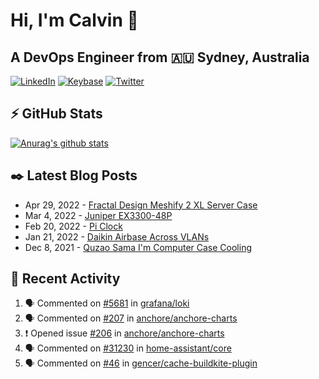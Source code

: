 # Hi, I'm Calvin 🍭
## A DevOps Engineer from 🇦🇺 Sydney, Australia</h3>

[![LinkedIn](https://img.shields.io/badge/-c–bui-0077B5?style=flat-square&labelColor=0077B5&logo=LinkedIn&logoColor=white)](https://www.linkedin.com/in/c-bui/)
[![Keybase](https://img.shields.io/badge/-calvinbui-ff6f21?style=flat-square&labelColor=ff6f21&logo=Keybase&logoColor=white)](https://keybase.io/calvinbui)
[![Twitter](https://img.shields.io/badge/-ASAPCalvin-1DA1F2?style=flat-square&labelColor=1DA1F2&logo=Twitter&logoColor=white)](https://twitter.com/ASAPCalvin)

<!-- https://github.com/rishavanand/github-profilinator -->
## ⚡ GitHub Stats
[![Anurag's github stats](https://github-readme-stats.vercel.app/api?username=calvinbui&count_private=true&hide_title=true)](https://github.com/anuraghazra/github-readme-stats)

<!-- https://github.com/gautamkrishnar/blog-post-workflow -->
## ✒️ Latest Blog Posts

<!-- BLOG-POST-LIST:START -->
- Apr 29, 2022 - [Fractal Design Meshify 2 XL Server Case](https://calvin.me/fractal-design-meshify-2-xl-server-case)
- Mar 4, 2022 - [Juniper EX3300-48P](https://calvin.me/juniper-ex3300-48p)
- Feb 20, 2022 - [Pi Clock](https://calvin.me/pi-clock)
- Jan 21, 2022 - [Daikin Airbase Across VLANs](https://calvin.me/daikin-airbase-vlans-opnsense)
- Dec 8, 2021 - [Quzao Sama I&#39;m Computer Case Cooling](https://calvin.me/quzao-sama-im-cooling)

<!-- BLOG-POST-LIST:END -->

## 🏃‍ Recent Activity

<!--START_SECTION:activity-->
1. 🗣 Commented on [#5681](https://github.com/grafana/loki/issues/5681) in [grafana/loki](https://github.com/grafana/loki)
2. 🗣 Commented on [#207](https://github.com/anchore/anchore-charts/issues/207) in [anchore/anchore-charts](https://github.com/anchore/anchore-charts)
3. ❗️ Opened issue [#206](https://github.com/anchore/anchore-charts/issues/206) in [anchore/anchore-charts](https://github.com/anchore/anchore-charts)
4. 🗣 Commented on [#31230](https://github.com/home-assistant/core/issues/31230) in [home-assistant/core](https://github.com/home-assistant/core)
5. 🗣 Commented on [#46](https://github.com/gencer/cache-buildkite-plugin/issues/46) in [gencer/cache-buildkite-plugin](https://github.com/gencer/cache-buildkite-plugin)
<!--END_SECTION:activity-->
